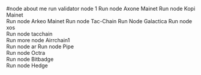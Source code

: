 #node about me
run validator node 1 
Run node Axone Mainet
Run node Kopi Mainet  
Run node Arkeo Mainet
Run node Tac-Chain
Run Node Galactica 
Run node xos   
Run node tacchain    
Run more node Airrchain1   
Run node ar 
Run node Pipe   
Run node Octra  
Run node Bitbadge  
Run node Hedge  
  
 
